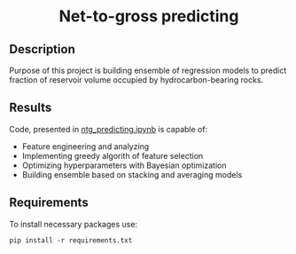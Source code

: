 <h1 align="center">Net-to-gross predicting</h1>

## Description
Purpose of this project is building ensemble of regression models to predict fraction of reservoir volume occupied by hydrocarbon-bearing rocks.
## Results
Code, presented in [ntg_predicting.ipynb](https://github.com/SergeyMaslikhov/DS_projects/blob/main/NTG_project/ntg_predicting.ipynb) is capable of:
- Feature engineering and analyzing
- Implementing greedy algorith of feature selection
- Optimizing hyperparameters with Bayesian optimization
- Building ensemble based on stacking and averaging models
## Requirements
To install necessary packages use:
```shell
pip install -r requirements.txt
```
